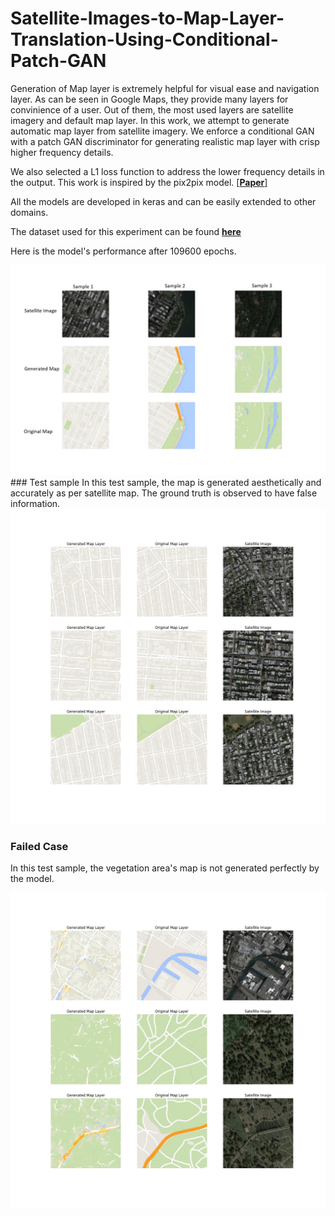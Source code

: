 # Satellite-Images-to-Map-Layer-Translation-Using-Conditional-Patch-GAN
Generation of Map layer is extremely helpful for visual ease and navigation layer. As can be seen in Google Maps, they provide many layers for convinience of a user. Out of them, the most used layers are satellite imagery and default map layer. In this work, we attempt to generate automatic map layer from satellite imagery. We enforce a conditional GAN with a patch GAN discriminator for generating realistic map layer with crisp higher frequency details. 

We also selected a L1 loss function to address the lower frequency details in the output. This work is inspired by the pix2pix model. [[**Paper**]](https://arxiv.org/abs/1611.07004v3)

All the models are developed in keras and can be easily extended to other domains. 

The dataset used for this experiment can be found [**here**](http://efrosgans.eecs.berkeley.edu/pix2pix/datasets/maps.tar.gz)

Here is the model's performance after 109600 epochs. 

<div align='center'>
<img src = 'train_results/plot_109600.png'>
</div>
### Test sample
In this test sample, the map is generated aesthetically and accurately as per satellite map. The ground truth is observed to have false information.

<div align='center'>
<img src = 'test_results/Test_770.png'>
</div>

### Failed Case
In this test sample, the vegetation area's map is not generated perfectly by the model. 

<div align='center'>
<img src = 'test_results/Test_230.png'>
</div>
